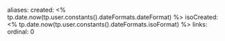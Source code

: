aliases:
created: <% tp.date.now(tp.user.constants().dateFormats.dateFormat) %>
isoCreated: <% tp.date.now(tp.user.constants().dateFormats.isoFormat) %>
links:
ordinal: 0
